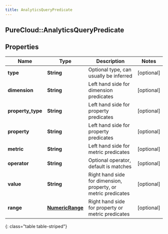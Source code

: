 ```yaml
---
title: AnalyticsQueryPredicate
---
```

## PureCloud::AnalyticsQueryPredicate

## Properties

|Name | Type | Description | Notes|
|------------ | ------------- | ------------- | -------------|
| **type** | **String** | Optional type, can usually be inferred | [optional] |
| **dimension** | **String** | Left hand side for dimension predicates | [optional] |
| **property_type** | **String** | Left hand side for property predicates | [optional] |
| **property** | **String** | Left hand side for property predicates | [optional] |
| **metric** | **String** | Left hand side for metric predicates | [optional] |
| **operator** | **String** | Optional operator, default is matches | [optional] |
| **value** | **String** | Right hand side for dimension, property, or metric predicates | [optional] |
| **range** | [**NumericRange**](NumericRange.html) | Right hand side for property or metric predicates | [optional] |
{: class="table table-striped"}



